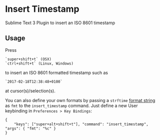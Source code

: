 # Insert Timestamp

Sublime Text 3 Plugin to insert an ISO 8601 timestamp

## Usage

Press

	`super+shift+t` (OSX)
	`ctrl+shift+t` (Linux, Windows)

to insert an ISO 8601 formatted timestamp such as

	`2017-02-18T12:38:48+0100`

at cursor(s)/selection(s).

You can also define your own formats by passing a `strftime` [format string](https://docs.python.org/2/library/datetime.html#strftime-strptime-behavior) as `fmt` to the `insert_timestamp` command. Just define a new User keybinding in `Preferences > Key Bindings`:

    {
        "keys": ["super+alt+shift+t"], "command": "insert_timestamp", "args": { "fmt": "%c" }
    }
